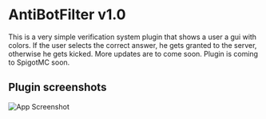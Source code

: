 
# AntiBotFilter v1.0

This is a very simple verification system plugin that shows a user a gui with colors. If the user selects the correct answer, he gets granted to the server, otherwise he gets kicked. More updates are to come soon. Plugin is coming to SpigotMC soon.

## Plugin screenshots

![App Screenshot](https://user-images.githubusercontent.com/55412636/142719687-219e5cc6-16df-455b-bb08-dcd595933bb2.png)

